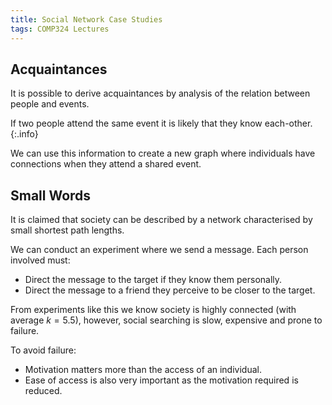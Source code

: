 ```yaml
---
title: Social Network Case Studies
tags: COMP324 Lectures
---
```

## Acquaintances
It is possible to derive acquaintances by analysis of the relation between people and events.

If two people attend the same event it is likely that they know each-other. 
{:.info}

We can use this information to create a new graph where individuals have connections when they attend a shared event.

## Small Words
It is claimed that society can be described by a network characterised by small shortest path lengths.

We can conduct an experiment where we send a message. Each person involved must:

* Direct the message to the target if they know them personally.
* Direct the message to a friend they perceive to be closer to the target.

From experiments like this we know society is highly connected (with average $k=5.5$), however, social searching is slow, expensive and prone to failure.

To avoid failure:

* Motivation matters more than the access of an individual.
* Ease of access is also very important as the motivation required is reduced.